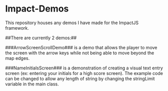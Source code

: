 Impact-Demos
============

This repository houses any demos I have made for the ImpactJS framework.

##There are currently 2 demos:##

###ArrowScreenScrollDemo### is a demo that allows the player to move the screen with the arrow keys while not being able to move beyond the map edges.

###NameInitialsScreen### is a demonstration of creating a visual text entry screen (ex: entering your initials for a high score screen). The example code can be changed to allow any length of string by changing the stringLimit variable in the main class.